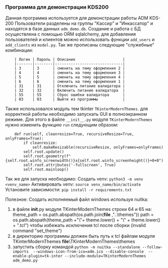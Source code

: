 ###  Программа для демонстрации KDS200 
Данная программа используется для демонстрации работы ADM KDS-200
Пользователи разделены на группы "Кассир" и "Инкассатор" и находятся
в базе данных `adm_demo.db`. Создание и работа с БД осуществлена
с помощью ORM sqlalchemy, для добавления пользователей и клиентов можно использовать
функции `add_users` и `add_clients` из `model.py`.
Так же прописаны следующие "служебные" комбинации:

        | Логин | Пароль | Описание                     |
        |-------|--------|------------------------------|
        | 3     | 3      | сменить на тему оформления 2 |
        | 4     | 4      | сменить на тему оформления 3 |
        | 5     | 5      | сменить на тему оформления 4 |
        | 6     | 6      | сменить на тему оформления 1 |
        | 31    | 31     | Отключить питание валидатора |
        | 32    | 32     | Включить питание валидатора  |
        | 55    | 55     | Сброс ошибки валидатора      |
        | 03    | 03     | Выйти из программы           |

Также использовался модуль тем tkinter `TKinterModernThemes`.
для корректной работы необходимо запускать GUI в полноэкранном режиме.
Для этого в файле `__init__.py` модуля `TKinterModernThemes` нужно изменить 
функцию `run` следующим образом:
        
        def run(self, cleanresize=True, recursiveResize=True, onlyFrames=True):
            if cleanresize:
                self.makeResizable(recursiveResize, onlyFrames=onlyFrames)
            self.root.update()
            self.root.geometry(f"{self.root.winfo_screenwidth()}x{self.root.winfo_screenheight()}+0+0")
            self.root.attributes('-fullscreen', True)
            self.root.mainloop()


Так же для запуска необходимо:
Создать venv: `python3 -m venv <venv_name>`
Активировать venv: `source venv_name/bin/activate`
Установите зависимости: `pip install -r requirements.txt`

Полезное:
Создать исполняемый файл windows используя nuitka:
1. в файле __init__.py модуля TKinterModernThemes строки 64 и 65 на:
theme_path = os.path.abspath(os.path.join(__file__ ,"..\\themes"))
path = os.path.abspath(theme_path +"\\"+ theme.lower() + "\\" + theme.lower() + ".tcl")
чтобы избежать исключения tcl после сборки (invalid command "set_theme")
2. в директорию программы должен быть путь к tcl файлам модуля TKinterModernThemes
__file__\TKinterModernThemes\themes
3. запустить сборку командой
`python -m nuitka --standalone --follow-imports 
--windows-icon-from-ico=adm.ico --disable-console 
--enable-plugin=tk-inter --include-module=TKinterModernThemes adm_demo.py` 
